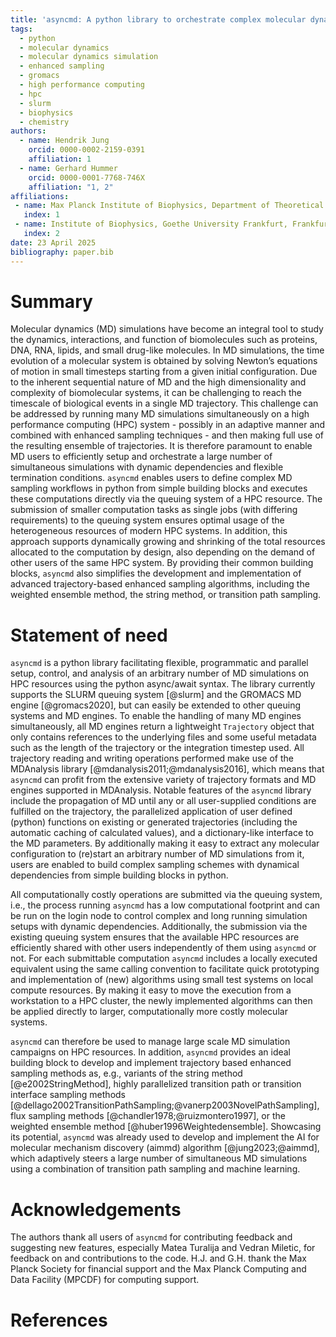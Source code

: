```yaml
---
title: 'asyncmd: A python library to orchestrate complex molecular dynamics simulation campaigns on high performance computing systems'
tags:
  - python
  - molecular dynamics
  - molecular dynamics simulation
  - enhanced sampling
  - gromacs
  - high performance computing
  - hpc
  - slurm
  - biophysics
  - chemistry
authors:
  - name: Hendrik Jung
    orcid: 0000-0002-2159-0391
    affiliation: 1
  - name: Gerhard Hummer
    orcid: 0000-0001-7768-746X
    affiliation: "1, 2"
affiliations:
 - name: Max Planck Institute of Biophysics, Department of Theoretical Biophysics, Frankfurt am Main, Germany
   index: 1
 - name: Institute of Biophysics, Goethe University Frankfurt, Frankfurt am Main, Germany
   index: 2
date: 23 April 2025
bibliography: paper.bib
---
```


# Summary

Molecular dynamics (MD) simulations have become an integral tool to study the dynamics, interactions, and function of biomolecules such as proteins, DNA, RNA, lipids, and small drug-like molecules. In MD simulations, the time evolution of a molecular system is obtained by solving Newton’s equations of motion in small timesteps starting from a given initial configuration. Due to the inherent sequential nature of MD and the high dimensionality and complexity of biomolecular systems, it can be challenging to reach the timescale of biological events in a single MD trajectory. This challenge can be addressed by running many MD simulations simultaneously on a high performance computing (HPC) system - possibly in an adaptive manner and combined with enhanced sampling techniques - and then making full use of the resulting ensemble of trajectories. It is therefore paramount to enable MD users to efficiently setup and orchestrate a large number of simultaneous simulations with dynamic dependencies and flexible termination conditions. `asyncmd` enables users to define complex MD sampling workflows in python from simple building blocks and executes these computations directly via the queuing system of a HPC resource. The submission of smaller computation tasks as single jobs (with differing requirements) to the queuing system ensures optimal usage of the heterogeneous resources of modern HPC systems. In addition, this approach supports dynamically growing and shrinking of the total resources allocated to the computation by design, also depending on the demand of other users of the same HPC system. By providing their common building blocks, `asyncmd` also simplifies the development and implementation of advanced trajectory-based enhanced sampling algorithms, including the weighted ensemble method, the string method, or transition path sampling.

# Statement of need

`asyncmd` is a python library facilitating flexible, programmatic and parallel setup, control, and analysis of an arbitrary number of MD simulations on HPC resources using the python async/await syntax. The library currently supports the SLURM queuing system [@slurm] and the GROMACS MD engine [@gromacs2020], but can easily be extended to other queuing systems and MD engines. To enable the handling of many MD engines simultaneously, all MD engines return a lightweight `Trajectory` object that only contains references to the underlying files and some useful metadata such as the length of the trajectory or the integration timestep used. All trajectory reading and writing operations performed make use of the MDAnalysis library [@mdanalysis2011;@mdanalysis2016], which means that `asyncmd` can profit from the extensive variety of trajectory formats and MD engines supported in MDAnalysis. Notable features of the `asyncmd` library include the propagation of MD until any or all user-supplied conditions are fulfilled on the trajectory, the parallelized application of user defined (python) functions on existing or generated trajectories (including the automatic caching of calculated values), and a dictionary-like interface to the MD parameters. By additionally making it easy to extract any molecular configuration to (re)start an arbitrary number of MD simulations from it, users are enabled to build complex sampling schemes with dynamical dependencies from simple building blocks in python.

All computationally costly operations are submitted via the queuing system, i.e., the process running `asyncmd` has a low computational footprint and can be run on the login node to control complex and long running simulation setups with dynamic dependencies. Additionally, the submission via the existing queuing system ensures that the available HPC resources are efficiently shared with other users independently of them using `asyncmd` or not. For each submittable computation `asyncmd` includes a locally executed equivalent using the same calling convention to facilitate quick prototyping and implementation of (new) algorithms using small test systems on local compute resources. By making it easy to move the execution from a workstation to a HPC cluster, the newly implemented algorithms can then be applied directly to larger, computationally more costly molecular systems.

`asyncmd` can therefore be used to manage large scale MD simulation campaigns on HPC resources. In addition, `asyncmd` provides an ideal building block to develop and implement trajectory based enhanced sampling methods as, e.g., variants of the string method [@e2002StringMethod], highly parallelized transition path or transition interface sampling methods [@dellago2002TransitionPathSampling;@vanerp2003NovelPathSampling], flux sampling methods [@chandler1978;@ruizmontero1997], or the weighted ensemble method [@huber1996Weightedensemble]. Showcasing its potential, `asyncmd` was already used to develop and implement the AI for molecular mechanism discovery (aimmd) algorithm [@jung2023;@aimmd], which adaptively steers a large number of simultaneous MD simulations using a combination of transition path sampling and machine learning.

# Acknowledgements

The authors thank all users of `asyncmd` for contributing feedback and suggesting new features, especially Matea Turalija and Vedran Miletic, for feedback on and contributions to the code.
H.J. and G.H. thank the Max Planck Society for financial support and the Max Planck Computing and Data Facility (MPCDF) for computing support.

# References
